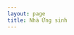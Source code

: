```yaml
---
layout: page
title: Nhà Ứng sinh
---
```

<script setup>
import {
  VPTeamPage,
  VPTeamPageTitle,
  VPTeamMembers,
  VPButton
} from 'vitepress/theme'

import StartLayout from '.vitepress/theme/layouts/StartLayout.vue';

const members = [
  {
    avatar: 'images/phuongdien/nb.jpg',
    name: 'Nhân bản',
    title: 'Đào tạo ứng sinh nên một con người trưởng thành. Ứng sinh cần cố gắng để có được trí năng tốt, ý chí vững vàng, quân bình tâm lí và sức khỏe tốt.',
  },
  {
    avatar: 'images/phuongdien/tl.jpg',
    name: 'Thiêng liêng',
    title: 'Giúp ứng sinh nhận biết và có một tình yêu cá vị với Đức  Giê-su Ki-tô. Từ đó, ứng sinh lắng nghe tiếng Chúa mời gọi và xác tín ơn gọi sống của mình.',
  },
  {
    avatar: 'images/phuongdien/cd.jpg',
    name: 'Cộng đoàn',
    title: 'Giúp ứng sinh có khả năng sống chung và cộng tác với người khác với tinh thần quảng đại, rộng mở và khiêm tốn phục vụ.',
  },
  {
    avatar: 'images/phuongdien/tt.jpg',
    name: 'Tri thức',
    title: 'Giúp ứng sinh trau dồi kiên thức để có thể phục vụ Chúa và các linh hồn một cách hữu hiệu và đắc lực hơn.',
  },
  {
    avatar: 'images/phuongdien/td.jpg',
    name: 'Tông đồ',
    title: 'Giúp ứng sinh có tinh thần tông đồ theo phương thế dòng Tên.',
  }
];
</script>

<style>
.arrow {
    border: solid black;
    opacity: 0.5;
    border-width: 0 10px 10px 0;
    display: inline-block;
    padding: 10px;
    transform: rotate(45deg);
    -webkit-transform: rotate(45deg);
}
</style>

<VPTeamPage>
  <StartLayout></StartLayout>
  <br>
  <div align="center">
    <VPButton theme='brand' font-size='40px' text='"Đến mà xem" (Ga 1, 39)' href="/lienhe"
    />
  </div>
  <VPTeamPageTitle>
    <template #title>
      Mục đích và khuôn mẫu
    </template>
    <template #lead>
      Nhà Ứng sinh Dòng Tên tạo cơ hội và điều kiện thuận lợi nhằm ươm mầm ơn gọi cho các bạn trẻ đang có ước muốn theo đuổi lý tưởng tận hiến.
      <br><br>
      Nhà ứng sinh đảm nhận việc đào luyện theo chiều hướng phát triển toàn diện: Nhân Bản, Thiêng Liêng, Cộng Đoàn, Trí Thức và Tông Đồ.
      <br><br>
      Gia đình thánh của Chúa Giê-su ở Na-da-rét là khuôn mẫu sống động nhất của Nhà Ứng Sinh Dòng Tên. Nơi gia đình thánh, "Người ngày càng khôn lớn và được Thiên Chúa cũng như mọi người thương mến." (Lc 2, 52)
    </template>
  </VPTeamPageTitle>
  <VPTeamMembers size="medium"
    :members="members"
  />
</VPTeamPage>
